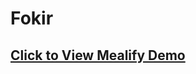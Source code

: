 <h1>Fokir</h1>
<h2>
<a href="https://youssef-bah2.github.io/Mealify/" target="_blank">Click to View Mealify Demo</a>  
<h2>
